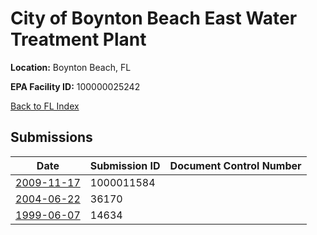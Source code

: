 # City of Boynton Beach East Water Treatment Plant

**Location:** Boynton Beach, FL

**EPA Facility ID:** 100000025242

[Back to FL Index](../../index.md)

## Submissions

| Date | Submission ID | Document Control Number |
|------|--------------|-------------------------|
| [2009-11-17](submissions/1000011584.md) | 1000011584 |  |
| [2004-06-22](submissions/36170.md) | 36170 |  |
| [1999-06-07](submissions/14634.md) | 14634 |  |
